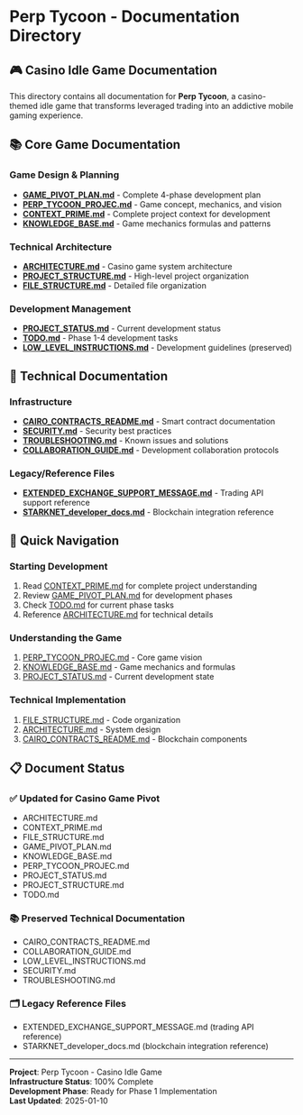 # Perp Tycoon - Documentation Directory

## 🎮 Casino Idle Game Documentation

This directory contains all documentation for **Perp Tycoon**, a casino-themed idle game that transforms leveraged trading into an addictive mobile gaming experience.

## 📚 Core Game Documentation

### **Game Design & Planning**
- **[GAME_PIVOT_PLAN.md](GAME_PIVOT_PLAN.md)** - Complete 4-phase development plan
- **[PERP_TYCOON_PROJEC.md](PERP_TYCOON_PROJEC.md)** - Game concept, mechanics, and vision
- **[CONTEXT_PRIME.md](CONTEXT_PRIME.md)** - Complete project context for development
- **[KNOWLEDGE_BASE.md](KNOWLEDGE_BASE.md)** - Game mechanics formulas and patterns

### **Technical Architecture**
- **[ARCHITECTURE.md](ARCHITECTURE.md)** - Casino game system architecture
- **[PROJECT_STRUCTURE.md](PROJECT_STRUCTURE.md)** - High-level project organization
- **[FILE_STRUCTURE.md](FILE_STRUCTURE.md)** - Detailed file organization

### **Development Management**
- **[PROJECT_STATUS.md](PROJECT_STATUS.md)** - Current development status
- **[TODO.md](TODO.md)** - Phase 1-4 development tasks
- **[LOW_LEVEL_INSTRUCTIONS.md](LOW_LEVEL_INSTRUCTIONS.md)** - Development guidelines (preserved)

## 🔧 Technical Documentation

### **Infrastructure**
- **[CAIRO_CONTRACTS_README.md](CAIRO_CONTRACTS_README.md)** - Smart contract documentation
- **[SECURITY.md](SECURITY.md)** - Security best practices
- **[TROUBLESHOOTING.md](TROUBLESHOOTING.md)** - Known issues and solutions
- **[COLLABORATION_GUIDE.md](COLLABORATION_GUIDE.md)** - Development collaboration protocols

### **Legacy/Reference Files**
- **[EXTENDED_EXCHANGE_SUPPORT_MESSAGE.md](EXTENDED_EXCHANGE_SUPPORT_MESSAGE.md)** - Trading API support reference
- **[STARKNET_developer_docs.md](STARKNET_developer_docs.md)** - Blockchain integration reference

## 🎯 Quick Navigation

### **Starting Development**
1. Read [CONTEXT_PRIME.md](CONTEXT_PRIME.md) for complete project understanding
2. Review [GAME_PIVOT_PLAN.md](GAME_PIVOT_PLAN.md) for development phases
3. Check [TODO.md](TODO.md) for current phase tasks
4. Reference [ARCHITECTURE.md](ARCHITECTURE.md) for technical details

### **Understanding the Game**
1. [PERP_TYCOON_PROJEC.md](PERP_TYCOON_PROJEC.md) - Core game vision
2. [KNOWLEDGE_BASE.md](KNOWLEDGE_BASE.md) - Game mechanics and formulas
3. [PROJECT_STATUS.md](PROJECT_STATUS.md) - Current development state

### **Technical Implementation**
1. [FILE_STRUCTURE.md](FILE_STRUCTURE.md) - Code organization
2. [ARCHITECTURE.md](ARCHITECTURE.md) - System design
3. [CAIRO_CONTRACTS_README.md](CAIRO_CONTRACTS_README.md) - Blockchain components

## 📋 Document Status

### ✅ Updated for Casino Game Pivot
- ARCHITECTURE.md
- CONTEXT_PRIME.md  
- FILE_STRUCTURE.md
- GAME_PIVOT_PLAN.md
- KNOWLEDGE_BASE.md
- PERP_TYCOON_PROJEC.md
- PROJECT_STATUS.md
- PROJECT_STRUCTURE.md
- TODO.md

### 📚 Preserved Technical Documentation
- CAIRO_CONTRACTS_README.md
- COLLABORATION_GUIDE.md
- LOW_LEVEL_INSTRUCTIONS.md
- SECURITY.md
- TROUBLESHOOTING.md

### 🗂️ Legacy Reference Files
- EXTENDED_EXCHANGE_SUPPORT_MESSAGE.md (trading API reference)
- STARKNET_developer_docs.md (blockchain integration reference)

---

**Project**: Perp Tycoon - Casino Idle Game  
**Infrastructure Status**: 100% Complete  
**Development Phase**: Ready for Phase 1 Implementation  
**Last Updated**: 2025-01-10